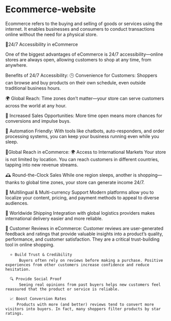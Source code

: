 # Ecommerce-website
Ecommerce  refers to the buying and selling of goods or services using the internet. It enables businesses and consumers to conduct transactions online without the need for a physical store.

🔸24/7 Accessibility in eCommerce

One of the biggest advantages of eCommerce is 24/7 accessibility—online stores are always open, allowing customers to shop at any time, from anywhere.

Benefits of 24/7 Accessibility:
🕒 Convenience for Customers: Shoppers can browse and buy products on their own schedule, even outside traditional business hours.

🌍 Global Reach: Time zones don’t matter—your store can serve customers across the world at any hour.

💸 Increased Sales Opportunities: More time open means more chances for conversions and impulse buys.

🤖 Automation Friendly: With tools like chatbots, auto-responders, and order processing systems, you can keep your business running even while you sleep.

🔸Global Reach in eCommerce:
🌍 Access to International Markets
   Your store is not limited by location. You can reach customers in different countries, tapping into new revenue streams.

🕰️ Round-the-Clock Sales
    While one region sleeps, another is shopping—thanks to global time zones, your store can generate income 24/7.

💬 Multilingual & Multi-currency Support
    Modern platforms allow you to localize your content, pricing, and payment methods to appeal to diverse audiences.

🚚 Worldwide Shipping
    Integration with global logistics providers makes international delivery easier and more reliable.

 🔸 Customer Reviews in eCommerce:
       Customer reviews are user-generated feedback and ratings that provide valuable insights into a product’s quality, performance, and customer satisfaction. They are a          critical trust-building tool in online shopping.

      ⭐ Build Trust & Credibility
          Buyers often rely on reviews before making a purchase. Positive experiences from other customers increase confidence and reduce hesitation.

      🔍 Provide Social Proof
          Seeing real opinions from past buyers helps new customers feel reassured that the product or service is reliable.

      📈 Boost Conversion Rates
         Products with more (and better) reviews tend to convert more visitors into buyers. In fact, many shoppers filter products by star ratings.
        
